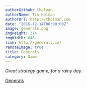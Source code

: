 ```yaml
---
authorGithub: tholman
authorName: Tim Holman
authorUrl: http://tholman.com
date: "2016-12-14T00:00:00Z"
image: generals.png
imgHeight: 314
imgWidth: 848
link: http://generals.io/
remoteImage: true
title: Generals
category: Game
---
```


_Great strategy game, for a rainy day._

[Generals](http://generals.io/)
